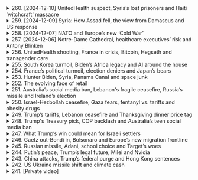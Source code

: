 <details>
<summary>260. [2024-12-10] UnitedHealth suspect, Syria’s lost prisoners and Haiti 'witchcraft' massacre</summary><br>

<a href="https://www.youtube.com/watch?v=_9cU-sRh6wg" target="_blank">
    <img src="https://img.youtube.com/vi/_9cU-sRh6wg/maxresdefault.jpg" 
        alt="[Youtube]" width="200">
</a>

# UnitedHealth suspect, Syria’s lost prisoners and Haiti 'witchcraft' massacre

### 1. **美國記者Austin Tice的最新動向**
   - 美國官員正在努力查明被俘12年的記者的下落。
   - 尚未有進一步的具體信息公開。

---

### 2. **敘利亞巴爾扎 prison 的解放**
   - 在敘利亞政府倒臺後，大量囚犯獲釋。
   - 家屬和.activists正在搜尋文檔以尋找失蹤親人的記錄。
   - 盧安防_worker們破壞牆壁和地板，尋找可能的隱藏牢房。
   - 很多囚犯身心健康狀況惡化，且文檔散失可能影響司法進展。

---

### 3. **以色列在敘利亞邊境的軍事行動**
   - 有報導稱以色列軍隊進入敘利亞16英裏範圍內。
   - 敘利亞政府否認此指控。
   - 此事件或與之前的空襲行動有關。

---

### 4. **海地Cite Soleil的暴力事件**
   - 本週末發生了針對貧民窟居民的大規模殺戮，已導致數百人死亡。
   - 暴力疑似由gang leader Monel Miko Felix指使，因其兒子病情惡化而針對巫師社區。
   - 第一批遇害者數量約為50人，第二批則是在其子病逝後增加的報復殺戮。
   - Miko Felix據稱與海地臭名昭著的黑手黨Jimmy "Barbecue" Champagne有淵源。

---

### 5. **Google在量子計算領域的突破**
   - Google聲稱已解決下一代芯片的量子計算挑戰，耗時僅5分鐘。
   - 相比之下， classical computer需耗費超過宇宙歷史時間完成相同任務。

---

### 6. **記者Austin Tice案件的最新進展**
   - 美國政府正在調查其在敘利亞被扣押的情況。
   - 具體下落尚未公開。

---

### 7. **海地犯罪問題的背景分析**
   - Cite Soleil貧民窟居民長期受到gang控制，連通訊工具使用受限。
   - Miko Felix以其殘酷手段和對Cite Soleil的控制而聞名。
</details>

<details>
<summary>259. [2024-12-09] Syria: How Assad fell, the view from Damascus and US response</summary><br>

<a href="https://www.youtube.com/watch?v=TjJ2RYgGPFY" target="_blank">
    <img src="https://img.youtube.com/vi/TjJ2RYgGPFY/maxresdefault.jpg" 
        alt="[Youtube]" width="200">
</a>

# Syria: How Assad fell, the view from Damascus and US response

### 總覽
- **時間與地點**：2023年12月9日，R's World News節目報道。
- **主持人**：Tara Oaks。
- **主要內容**：
  - **敘利亞局勢**：叛軍.advance導致敍利亞政府倒臺，阿薩德家族五十年統治終結。
  - **國際反應**：美國及盟友的應對策略，包括在東敘利亞的900名美軍 troop動向。
  - **其他熱點**：南韓、臺灣、烏俄局勢等。

### 叛軍.advance與敘利亞政局
- **叛軍進展**：主要叛軍集團成功推翻阿薩德政府，導致其家族五十年的統治終結。
- **國際視野**：
  - **美國立場**：拜登政府對是否介入敘利亞 internals持保留態度，目前無意撤離東敘利亞的900名美軍。
  - **未來挑戰**：特朗普上任後可能採取「不幹涉」政策，但屆時或面對不同意見。

### 國際與地緣政治
- **南韓情勢**：尹錫悅因彈劾案被禁止出境，面臨辭職壓力。
- **臺灣動態**：因中國增兵，臺灣提升戒備級別，預計將進行新一輪軍演。
- **烏俄局勢**：特朗普在巴黎會晤澤連斯基後，呼籲立即停火並展開談判。

### 經濟與市場反應
- **油市反應**：
  - 油價小幅上漲，主因敘利亞政變的 geopolitical 風險。
  - 上漲受限於2025年 weak demand 展望、沙特阿拉伯 price reductions 及 OPEC+ 產量削減延期。

### 其他重大事件
- **法律訴訟**：Jay-Z被控涉嫌性侵，當事人已否認指控，稱為原告律師的敲詐企圖。
- **氣候問題**：2023年將是人類記錄以來最熱一年，極高溫預計持續至2025年初。

### 總結
R's World News節目報導了多個熱點話題，包括敘利亞政變、國際局勢、經濟市場反應及其他重大事件。
</details>

<details>
<summary>258. [2024-12-07] NATO and Europe’s new ‘Cold War’</summary><br>

<a href="https://www.youtube.com/watch?v=J2CShJTHz5s" target="_blank">
    <img src="https://img.youtube.com/vi/J2CShJTHz5s/maxresdefault.jpg" 
        alt="[Youtube]" width="200">
</a>

# NATO and Europe’s new ‘Cold War’

### 1. 新冷戰的來臨  
- 近期討論熱點集中在新冷戰的到來，俄羅斯和西方國家的對抗加劇。  
- 軍事、心理戰、情報活動等多方面壓力增加，讓人回憶起20世紀80年代的冷戰氛圍。  

### 2. 軍事威脅升級  
- 俄羅斯展示了包括**伊斯坎德爾（Oarsnik）**飛彈在內的軍事能力，對 NATO 的防空系統構成挑戰。  
- 前蘇聯國家如波蘭和德國的空防系統存在漏洞，顯示 NATO 在面對_PEER/adversary_時的能力不足。  

### 3. NATO 軍事準備不足  
- 多數 NATO 成員國在冷戰後削減軍備，導致防空能力下降。  
- 德國等國家雖然訂購 Patriot 防空系統，但交付時間 lengthy，無法立即提升防禦力。  

### 4. 民眾防護措施的匱乏  
- 多數城市缺乏 sirens 等基本防護設施，警告系統可能在戰時失效。  
- 追問是否具備足夠的避難空間和應急方案，凸顯民眾對未來-war 的擔憂。  

### 5. 歷史與現實的對比  
- 冷戰後 década 多數 NATO 成員鬆懈防禦，認為俄羅斯不再構成existential威脅。  
- 2022年俄羅斯入侵烏克蘭促使 NATO 需要重新評估並提升軍事能力。  

### 6. 情報與心理戰的挑戰  
- 俄羅斯利用情報活動、網路攻擊和心理戰對西方國家施加壓力。  
- 次級冷戰氛圍中，信息不透明和敵意行動使局勢更加緊張。  

### 7. 歷史背景與當前局勢  
- 將當前情勢與20世紀80年代的冷戰相比擬，認為當下局勢甚至更為「熱烈」。  
- 經濟、軍事和政治多方面對抗加劇，使新冷戰形勢更加複雜化。  

### 8. 多邊組織的挑戰  
- 歷史上的arms control treaties（如INF條約）崩解，顯示國際關係脆弱性。  
- NATO 成員之間在軍事準備和戰略觀上存在分歧，影響集體防禦能力。
</details>

<details>
<summary>257. [2024-12-06] Notre-Dame Cathedral, healthcare executives’ risk and Antony Blinken</summary><br>

<a href="https://www.youtube.com/watch?v=Umu2Pp9us5E" target="_blank">
    <img src="https://img.youtube.com/vi/Umu2Pp9us5E/maxresdefault.jpg" 
        alt="[Youtube]" width="200">
</a>

# Notre-Dame Cathedral, healthcare executives’ risk and Antony Blinken

### 文章要點整理

#### 1. **以色列-巴勒斯坦衝突**
- 美國.Secretary Antony Blinken 表示，他承認自己在任內為結束以色列和巴勒斯坦的暴力衝突做出了最大努力。
- 他強調目前焦點是盡快結束加沙地帶的苦難，並防止類似10月7日的悲劇重演。
- Blinken 面臨來自Palestinian示威者的壓力，被批評為「加沙屠夫」。

#### 2. **自由貿易協定**
- 歐盟、南美Mercosur blocks 和澳大利亞預計將宣布達成_Free Trade Agreement_，涉及超過7億人口的市場。
- 經濟學家估計該協議每年可消除近50億美元的關稅。
- 但歐洲農民表示反對，擔心廉價的南美農產品湧入。

#### 3. **美國外交交接**
- Blinken 出席了他的最後一場NATO會議，準備將職責移交給特朗普政府。
- 他強調希望讓接任者「即插即用」，以確保政策連續性。
- Blinken 表示不會評論特朗普政府對烏克蘭的政策，只關注移交最強大的外交工具。

#### 4. **以色列政策爭議**
- Blinken 成為喬拜登政府的伊斯蘭政策代言人，經常遭受Palestinian支持者的抗議。
- 他在聽證會上遭遇圍堵，被批評「屠殺加沙」。
- 其外交努力受到質疑，但強調將焦點放在化解衝突而非政治辯論。

#### 5. ** Podcast 推薦**
- 本週末推薦收聽特別節目《北約未來風險》，探討歐洲對俄羅斯侵略的戒備心理。
- 該節目明日上線，可在各主流播客平臺收聽。

---

### 總結
本文圍繞Blinken外交政策、自由貿易協定、中東衝突等焦點展開，強調關鍵人物的職責移交和國際關係的複雜性。
</details>

<details>
<summary>256. UnitedHealth shooting, France in crisis, Bitcoin, Hegseth and transgender care</summary><br>

<a href="https://www.youtube.com/watch?v=-Cs4O6uoolg" target="_blank">
    <img src="https://img.youtube.com/vi/-Cs4O6uoolg/maxresdefault.jpg" 
        alt="[Youtube]" width="200">
</a>

# UnitedHealth shooting, France in crisis, Bitcoin, Hegseth and transgender care


</details>

<details>
<summary>255. South Korea turmoil, Biden’s Africa legacy and AI around the house</summary><br>

<a href="https://www.youtube.com/watch?v=RP6IB9DD-CA" target="_blank">
    <img src="https://img.youtube.com/vi/RP6IB9DD-CA/maxresdefault.jpg" 
        alt="[Youtube]" width="200">
</a>

# South Korea turmoil, Biden’s Africa legacy and AI around the house


</details>

<details>
<summary>254. France’s political turmoil, election deniers and Japan’s bears</summary><br>

<a href="https://www.youtube.com/watch?v=I--DiHWCGAI" target="_blank">
    <img src="https://img.youtube.com/vi/I--DiHWCGAI/maxresdefault.jpg" 
        alt="[Youtube]" width="200">
</a>

# France’s political turmoil, election deniers and Japan’s bears


</details>

<details>
<summary>253. Hunter Biden, Syria, Panama Canal and space junk</summary><br>

<a href="https://www.youtube.com/watch?v=TeXBk1gc0dg" target="_blank">
    <img src="https://img.youtube.com/vi/TeXBk1gc0dg/maxresdefault.jpg" 
        alt="[Youtube]" width="200">
</a>

# Hunter Biden, Syria, Panama Canal and space junk


</details>

<details>
<summary>252. The evolving face of retail</summary><br>

<a href="https://www.youtube.com/watch?v=yN5dznPp5g8" target="_blank">
    <img src="https://img.youtube.com/vi/yN5dznPp5g8/maxresdefault.jpg" 
        alt="[Youtube]" width="200">
</a>

# The evolving face of retail


</details>

<details>
<summary>251. Australia’s social media ban, Lebanon's fragile ceasefire, Russia’s missile and Ireland’s election</summary><br>

<a href="https://www.youtube.com/watch?v=VVKKnWXoMxY" target="_blank">
    <img src="https://img.youtube.com/vi/VVKKnWXoMxY/maxresdefault.jpg" 
        alt="[Youtube]" width="200">
</a>

# Australia’s social media ban, Lebanon's fragile ceasefire, Russia’s missile and Ireland’s election


</details>

<details>
<summary>250. Israel-Hezbollah ceasefire, Gaza fears, fentanyl vs. tariffs and obesity drugs</summary><br>

<a href="https://www.youtube.com/watch?v=0Cew-3myUX0" target="_blank">
    <img src="https://img.youtube.com/vi/0Cew-3myUX0/maxresdefault.jpg" 
        alt="[Youtube]" width="200">
</a>

# Israel-Hezbollah ceasefire, Gaza fears, fentanyl vs. tariffs and obesity drugs


</details>

<details>
<summary>249. Trump’s tariffs, Lebanon ceasefire and Thanksgiving dinner price tag</summary><br>

<a href="https://www.youtube.com/watch?v=uiYO4aejI68" target="_blank">
    <img src="https://img.youtube.com/vi/uiYO4aejI68/maxresdefault.jpg" 
        alt="[Youtube]" width="200">
</a>

# Trump’s tariffs, Lebanon ceasefire and Thanksgiving dinner price tag


</details>

<details>
<summary>248. Trump's Treasury pick, COP backlash and Australia’s teen social media ban</summary><br>

<a href="https://www.youtube.com/watch?v=PK5OeBPqhJM" target="_blank">
    <img src="https://img.youtube.com/vi/PK5OeBPqhJM/maxresdefault.jpg" 
        alt="[Youtube]" width="200">
</a>

# Trump's Treasury pick, COP backlash and Australia’s teen social media ban


</details>

<details>
<summary>247. What Trump’s win could mean for Israeli settlers </summary><br>

<a href="https://www.youtube.com/watch?v=kA_Wgl0D2kg" target="_blank">
    <img src="https://img.youtube.com/vi/kA_Wgl0D2kg/maxresdefault.jpg" 
        alt="[Youtube]" width="200">
</a>

# What Trump’s win could mean for Israeli settlers 


</details>

<details>
<summary>246. Gaetz out-Bondi in, Bolsonaro and Europe’s new migration frontline</summary><br>

<a href="https://www.youtube.com/watch?v=uhWLNc6fFDk" target="_blank">
    <img src="https://img.youtube.com/vi/uhWLNc6fFDk/maxresdefault.jpg" 
        alt="[Youtube]" width="200">
</a>

# Gaetz out-Bondi in, Bolsonaro and Europe’s new migration frontline


</details>

<details>
<summary>245. Russian missile, Adani, school choice and Target’s woes</summary><br>

<a href="https://www.youtube.com/watch?v=WlI8xZ2QoiU" target="_blank">
    <img src="https://img.youtube.com/vi/WlI8xZ2QoiU/maxresdefault.jpg" 
        alt="[Youtube]" width="200">
</a>

# Russian missile, Adani, school choice and Target’s woes


</details>

<details>
<summary>244. Putin’s peace, Trump’s legal future, Milei and Nvidia</summary><br>

<a href="https://www.youtube.com/watch?v=-essPiLpY-Y" target="_blank">
    <img src="https://img.youtube.com/vi/-essPiLpY-Y/maxresdefault.jpg" 
        alt="[Youtube]" width="200">
</a>

# Putin’s peace, Trump’s legal future, Milei and Nvidia


</details>

<details>
<summary>243. China attacks, Trump’s federal purge and Hong Kong sentences</summary><br>

<a href="https://www.youtube.com/watch?v=zZ94OYgWS54" target="_blank">
    <img src="https://img.youtube.com/vi/zZ94OYgWS54/maxresdefault.jpg" 
        alt="[Youtube]" width="200">
</a>

# China attacks, Trump’s federal purge and Hong Kong sentences


</details>

<details>
<summary>242. US Ukraine missile shift and climate cash</summary><br>

<a href="https://www.youtube.com/watch?v=yS2zMkOp9Hs" target="_blank">
    <img src="https://img.youtube.com/vi/yS2zMkOp9Hs/maxresdefault.jpg" 
        alt="[Youtube]" width="200">
</a>

# US Ukraine missile shift and climate cash


</details>

<details>
<summary>241. [Private video]</summary><br>

<a href="https://www.youtube.com/watch?v=Ev6SFLfzP6E" target="_blank">
    <img src="https://img.youtube.com/vi/Ev6SFLfzP6E/maxresdefault.jpg" 
        alt="[Youtube]" width="200">
</a>

# [Private video]


</details>

